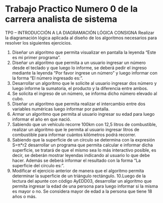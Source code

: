 # Trabajo Practico Numero 0 de la carrera analista de sistema

TP0 – INTRODUCCIÓN A LA DIAGRAMACIÓN LÓGICA
CONSIGNA
Realizar la diagramación lógica aplicada al diseño de los algoritmos necesarios para
resolver los siguientes ejercicios.
1. Diseñar un algoritmo que permita visualizar en pantalla la leyenda “Este es mi
primer programa”.
2. Diseñar un algoritmo que permita a un usuario ingresar un número desde el teclado y
que luego lo informe, se deberá pedir el ingreso mediante la leyenda “Por favor
ingrese un número” y luego informar con la forma “El número ingresado
es:”.
3. Desarrollar un algoritmo que le solicite al usuario ingresar dos número y luego informe
la sumatoria, el producto y la diferencia entre ambos.
4. Se solicita el ingreso de un número, se informa dicho número elevado al cubo.
5. Diseñar un algoritmo que permita realizar el intercambio entre dos variables numéricas
luego informar por pantalla.
6. Armar un algoritmo que permita al usuario ingresar su edad para luego informar el año
en que nació.
7. Sabiendo que un vehículo recorre 100km con 12,5 litros de combustible, realizar un
algoritmo que le permita al usuario ingresar litros de combustible para informar cuántos
kilómetros podrá recorrer.
8. Sabiendo que la superficie de un círculo se determina con la expresión S=π*r2
desarrollar un programa que permita calcular e informar dicha superficie, se tratará de
que el mismo sea lo más interactivo posible, es decir, se deberán mostrar leyendas
indicando al usuario lo que debe hacer. Además se deberá informar el resultado con la
forma “La superficie del círculo es:”.
9. Modificar el ejercicio anterior de manera que el algoritmo permita determinar la superficie
de un triángulo rectángulo.
10.Luego de la lectura del apunte con código AyEDD03, desarrollar un algoritmo que
permita ingresar la edad de una persona para luego informar si la misma es mayor o no.
Se considera mayor de edad a la persona que tiene 18 años o más.
